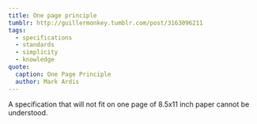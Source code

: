 ```yaml
---
title: One page principle
tumblr: http://guillermonkey.tumblr.com/post/3163096211
tags:
  - specifications
  - standards
  - simplicity
  - knowledge
quote:
  caption: One Page Principle
  author: Mark Ardis
---
```


A specification that will not fit on one page of 8.5x11 inch paper cannot be understood.
